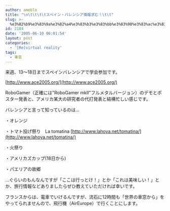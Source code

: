 ```yaml
---
author: ameblo
title: "\n\t\t\t\tスペイン・バレンシア情報求む！\t\t"
slug: >-
  %e3%82%b9%e3%83%9a%e3%82%a4%e3%83%b3%e3%83%bb%e3%83%90%e3%83%ac%e3%83%b3%e3%82%b7%e3%82%a2%e6%83%85%e5%a0%b1%e6%b1%82%e3%82%80%ef%bc%81
id: 2184
date: '2005-06-10 06:01:54'
layout: post
categories:
  - '[Re]virtual reality'
tags:
  - 車窓
---
```


来週、13～18日までスペインバレンシアで学会参加です。

[http://www.ace2005.org/](http://www.ace2005.org/)

RoboGamer（正確には"RoboGamer mkII"フルメタルバージョン）のデモとポスター発表と、アメリカ某大の研究者の代打発表と結構忙しい感じです。

バレンシアと言って知っているのは…

・オレンジ

・トマト投げ祭り　La tomatina [http://www.lahoya.net/tomatina/](http://www.lahoya.net/tomatina/)

・火祭り

・アメリカズカップ(18日から)

・パエリアの故郷

…ぐらいのもんなんですが「ここは行っとけ！」とか「これは美味しい！」とか、旅行情報などありましたらぜひ教えていただければ幸いです。

フランスからは、電車でいけるんですが、流石に12時間も「世界の車窓から」をやってられませんので、飛行機（AirEurope）で行くことにします。